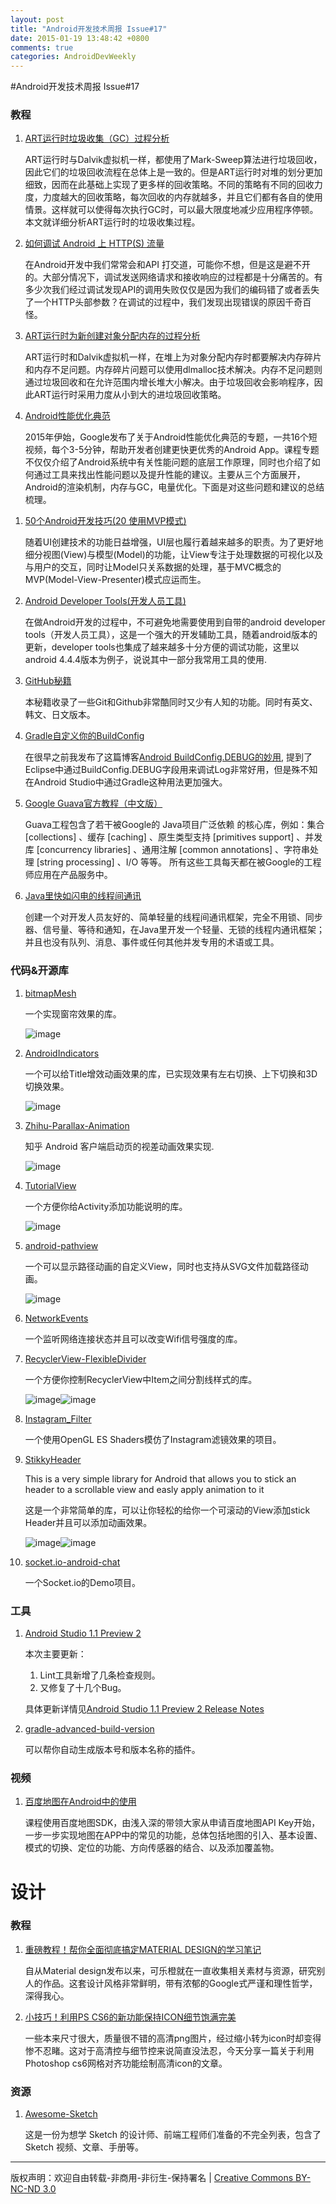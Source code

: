 ```yaml
---
layout: post
title: "Android开发技术周报 Issue#17"
date: 2015-01-19 13:48:42 +0800
comments: true
categories: AndroidDevWeekly
---
```


#Android开发技术周报 Issue#17
	
### 教程

1. [ART运行时垃圾收集（GC）过程分析](http://blog.csdn.net/luoshengyang/article/details/42555483)

	ART运行时与Dalvik虚拟机一样，都使用了Mark-Sweep算法进行垃圾回收，因此它们的垃圾回收流程在总体上是一致的。但是ART运行时对堆的划分更加细致，因而在此基础上实现了更多样的回收策略。不同的策略有不同的回收力度，力度越大的回收策略，每次回收的内存就越多，并且它们都有各自的使用情景。这样就可以使得每次执行GC时，可以最大限度地减少应用程序停顿。本文就详细分析ART运行时的垃圾收集过程。

1. [如何调试 Android 上 HTTP(S) 流量](http://greenrobot.me/devpost/how-to-debug-http-and-https-traffic-on-android/)

	在Android开发中我们常常会和API 打交道，可能你不想，但是这是避不开的。大部分情况下，调试发送网络请求和接收响应的过程都是十分痛苦的。有多少次我们经过调试发现API的调用失败仅仅是因为我们的编码错了或者丢失了一个HTTP头部参数？在调试的过程中，我们发现出现错误的原因千奇百怪。

1. [ART运行时为新创建对象分配内存的过程分析](http://blog.csdn.net/luoshengyang/article/details/42492621)

	 ART运行时和Dalvik虚拟机一样，在堆上为对象分配内存时都要解决内存碎片和内存不足问题。内存碎片问题可以使用dlmalloc技术解决。内存不足问题则通过垃圾回收和在允许范围内增长堆大小解决。由于垃圾回收会影响程序，因此ART运行时采用力度从小到大的进垃圾回收策略。

1. [Android性能优化典范](http://hukai.me/android-performance-patterns/)

	2015年伊始，Google发布了关于Android性能优化典范的专题，一共16个短视频，每个3-5分钟，帮助开发者创建更快更优秀的Android App。课程专题不仅仅介绍了Android系统中有关性能问题的底层工作原理，同时也介绍了如何通过工具来找出性能问题以及提升性能的建议。主要从三个方面展开，Android的渲染机制，内存与GC，电量优化。下面是对这些问题和建议的总结梳理。

<!--more-->

1. [50个Android开发技巧(20 使用MVP模式)](http://blog.csdn.net/vector_yi/article/details/24719873)

	 随着UI创建技术的功能日益增强，UI层也履行着越来越多的职责。为了更好地细分视图(View)与模型(Model)的功能，让View专注于处理数据的可视化以及与用户的交互，同时让Model只关系数据的处理，基于MVC概念的MVP(Model-View-Presenter)模式应运而生。
	
1. [Android Developer Tools(开发人员工具)](http://yanghui.name/blog/2015/01/20/android-developer-tools/)
	
	在做Android开发的过程中，不可避免地需要使用到自带的android developer tools（开发人员工具），这是一个强大的开发辅助工具，随着android版本的更新，developer tools也集成了越来越多十分方便的调试功能，这里以android 4.4.4版本为例子，说说其中一部分我常用工具的使用.

1. [GitHub秘籍](https://github.com/tiimgreen/github-cheat-sheet/blob/master/README.zh-cn.md)
	
	本秘籍收录了一些Git和Github非常酷同时又少有人知的功能。同时有英文、韩文、日文版本。

1. [Gradle自定义你的BuildConfig](http://stormzhang.com/android/2015/01/25/gradle-build-field/)

	在很早之前我发布了这篇博客[Android BuildConfig.DEBUG的妙用](http://stormzhang.com/android/2013/08/28/android-use-build-config/), 提到了Eclipse中通过BuildConfig.DEBUG字段用来调试Log非常好用，但是殊不知在Android Studio中通过Gradle这种用法更加强大。

1. [Google Guava官方教程（中文版）](http://ifeve.com/google-guava/)

	Guava工程包含了若干被Google的 Java项目广泛依赖 的核心库，例如：集合 [collections] 、缓存 [caching] 、原生类型支持 [primitives support] 、并发库 [concurrency libraries] 、通用注解 [common annotations] 、字符串处理 [string processing] 、I/O 等等。 所有这些工具每天都在被Google的工程师应用在产品服务中。

1. [Java里快如闪电的线程间通讯](http://www.infoq.com/cn/articles/High-Performance-Java-Inter-Thread-Communications)

	创建一个对开发人员友好的、简单轻量的线程间通讯框架，完全不用锁、同步器、信号量、等待和通知，在Java里开发一个轻量、无锁的线程内通讯框架；并且也没有队列、消息、事件或任何其他并发专用的术语或工具。


### 代码&开源库

1. [bitmapMesh](https://github.com/7heaven/bitmapMesh)

	一个实现窗帘效果的库。
	
	![image](https://raw.githubusercontent.com/7heaven/bitmapMesh/master/arts/arts2.gif)

1. [AndroidIndicators](https://github.com/MoshDev/AndroidIndicators)

	一个可以给Title增效动画效果的库，已实现效果有左右切换、上下切换和3D切换效果。
	
	![image](https://raw.githubusercontent.com/MoshDev/AndroidIndicators/master/snapshots/2015-01-12%2019_42_02.gif)
	
1. [Zhihu-Parallax-Animation](https://github.com/ryanhoo/Zhihu-Parallax-Animation)

	知乎 Android 客户端启动页的视差动画效果实现.
	
	![image](https://raw.githubusercontent.com/ryanhoo/Zhihu-Parallax-Animation/develop/images/zhihu-parallax-animation.gif)

1. [TutorialView](https://github.com/itzikBraun/TutorialView)

	一个方便你给Activity添加功能说明的库。

	![image](https://camo.githubusercontent.com/3ccafa15f750a95fa01b88b16077af5431e22f06/687474703a2f2f7261772e6769746875622e636f6d2f49747a696b427261756e2f5475746f7269616c566965772f6d61737465722f73637265656e5f73686f74732f6578616d706c652e676966)

1. [android-pathview](https://github.com/geftimov/android-pathview)

	
	一个可以显示路径动画的自定义View，同时也支持从SVG文件加载路径动画。
	
	![image](https://raw.githubusercontent.com/geftimov/android-pathview/master/art/settings.gif)

1. [NetworkEvents](https://github.com/pwittchen/NetworkEvents)
	
	一个监听网络连接状态并且可以改变Wifi信号强度的库。	
	
1. [RecyclerView-FlexibleDivider](https://github.com/yqritc/RecyclerView-FlexibleDivider)
	
	一个方便你控制RecyclerView中Item之间分割线样式的库。
	
	![image](https://raw.githubusercontent.com/yqritc/RecyclerView-FlexibleDivider/master/sample/sample1.gif)![image](https://raw.githubusercontent.com/yqritc/RecyclerView-FlexibleDivider/master/sample/sample2.gif)

1. [Instagram_Filter](https://github.com/yulu/Instagram_Filter)
	
	一个使用OpenGL ES Shaders模仿了Instagram滤镜效果的项目。

1. [StikkyHeader](https://github.com/carlonzo/StikkyHeader)

	This is a very simple library for Android that allows you to stick an header to a scrollable view and easly apply animation to it
	
	这是一个非常简单的库，可以让你轻松的给你一个可滚动的View添加stick Header并且可以添加动画效果。
	
	![image](https://raw.githubusercontent.com/carlonzo/StikkyHeader/develop/readme/example1.gif)![image](https://raw.githubusercontent.com/carlonzo/StikkyHeader/develop/readme/example2.gif)

1. [socket.io-android-chat](https://github.com/nkzawa/socket.io-android-chat)

 	一个Socket.io的Demo项目。	
	
### 工具	 

1. [Android Studio 1.1 Preview 2](http://www.androiddevtools.cn)

	本次主要更新：
	
	1. Lint工具新增了几条检查规则。
	1. 又修复了十几个Bug。 
	
	具体更新详情见[Android Studio 1.1 Preview 2 Release Notes](http://photo.weibo.com/5214309031/wbphotos/large/mid/3803387382973701/pid/005GSHYzjw1eona47dj7wj31kw2qe4qp)
	
1. [gradle-advanced-build-version](https://github.com/moallemi/gradle-advanced-build-version)

	可以帮你自动生成版本号和版本名称的插件。

### 视频

1. [百度地图在Android中的使用](http://www.imooc.com/view/238?from=itblog)

	课程使用百度地图SDK，由浅入深的带领大家从申请百度地图API Key开始，一步一步实现地图在APP中的常见的功能，总体包括地图的引入、基本设置、模式的切换、定位的功能、方向传感器的结合、以及添加覆盖物。

# 设计
### 教程

1. [重磅教程！帮你全面彻底搞定MATERIAL DESIGN的学习笔记](http://www.uisdc.com/comprehensive-material-design-note#368390-tsina-1-73915-ebfdadd9b239798c6a2035c828aafd11)
	
	自从Material design发布以来，可乐橙就在一直收集相关素材与资源，研究别人的作品。这套设计风格非常鲜明，带有浓郁的Google式严谨和理性哲学，深得我心。

1. [小技巧！利用PS CS6的新功能保持ICON细节饱满完美](http://www.uisdc.com/ps-icon-pixel-perfect#)

	一些本来尺寸很大，质量很不错的高清png图片，经过缩小转为icon时却变得惨不忍睹。这对于高清控与细节控来说简直没法忍，今天分享一篇关于利用Photoshop cs6网格对齐功能绘制高清icon的文章。

### 资源

1. [Awesome-Sketch](https://gitcafe.com/riku/Awesome-Sketch)
	
	这是一份为想学 Sketch 的设计师、前端工程师们准备的不完全列表，包含了 Sketch 视频、文章、手册等。
		
----
版权声明：欢迎自由转载-非商用-非衍生-保持署名 | [Creative Commons BY-NC-ND 3.0](http://creativecommons.org/licenses/by-nc-nd/3.0/deed.zh)